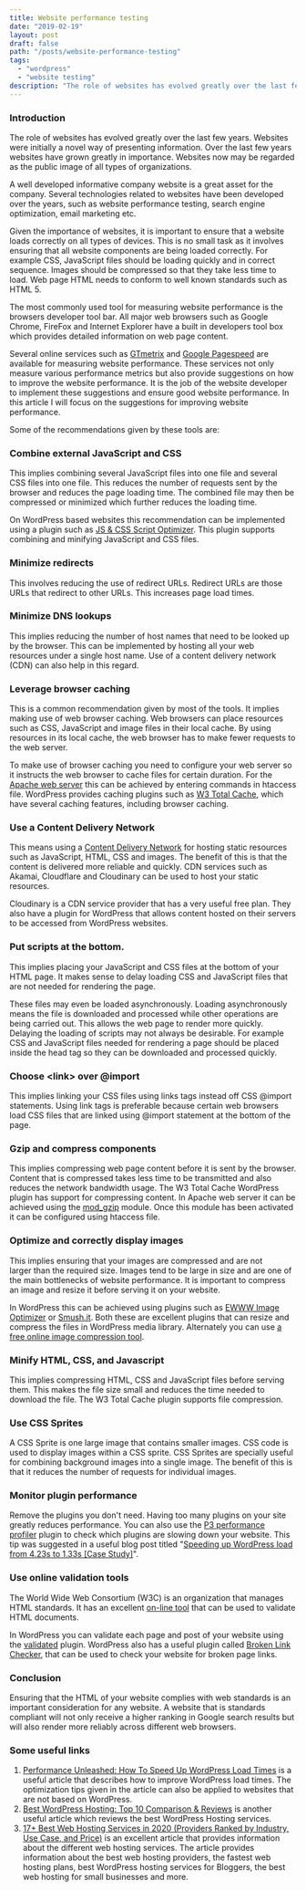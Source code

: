 ```yaml
---
title: Website performance testing
date: "2019-02-19"
layout: post
draft: false
path: "/posts/website-performance-testing"
tags:
  - "wordpress"
  - "website testing"
description: "The role of websites has evolved greatly over the last few years. Websites were initially a novel way of presenting information. Over the last few years websites have grown greatly in importance. Websites now may be regarded as the public image of all types of organizations."
---
```


### Introduction
The role of websites has evolved greatly over the last few years. Websites were initially a novel way of presenting information. Over the last few years websites have grown greatly in importance. Websites now may be regarded as the public image of all types of organizations.

A well developed informative company website is a great asset for the company. Several technologies related to websites have been developed over the years, such as website performance testing, search engine optimization, email marketing etc.

Given the importance of websites, it is important to ensure that a website loads correctly on all types of devices. This is no small task as it involves ensuring that all website components are being loaded correctly. For example CSS, JavaScript files should be loading quickly and in correct sequence. Images should be compressed so that they take less time to load. Web page HTML needs to conform to well known standards such as HTML 5.

The most commonly used tool for measuring website performance is the browsers developer tool bar. All major web browsers such as Google Chrome, FireFox and Internet Explorer have a built in developers tool box which provides detailed information on web page content.

Several online services such as [GTmetrix](https://gtmetrix.com) and [Google Pagespeed](http://developers.google.com/speed/pagespeed/insights/) are available for measuring website performance. These services not only measure various performance metrics but also provide suggestions on how to improve the website performance. It is the job of the website developer to implement these suggestions and ensure good website performance. In this article I will focus on the suggestions for improving website performance.

Some of the recommendations given by these tools are:

### Combine external JavaScript and CSS
This implies combining several JavaScript files into one file and several CSS files into one file. This reduces the number of requests sent by the browser and reduces the page loading time. The combined file may then be compressed or minimized which further reduces the loading time.

On WordPress based websites this recommendation can be implemented using a plugin such as [JS & CSS Script Optimizer](https://wordpress.org/plugins/js-css-script-optimizer/). This plugin supports combining and minifying JavaScript and CSS files.

### Minimize redirects
This involves reducing the use of redirect URLs. Redirect URLs are those URLs that redirect to other URLs. This increases page load times.

### Minimize DNS lookups
This implies reducing the number of host names that need to be looked up by the browser. This can be implemented by hosting all your web resources under a single host name. Use of a content delivery network (CDN) can also help in this regard.

### Leverage browser caching
This is a common recommendation given by most of the tools. It implies making use of web browser caching. Web browsers can place resources such as CSS, JavaScript and image files in their local cache. By using resources in its local cache, the web browser has to make fewer requests to the web server.

To make use of browser caching you need to configure your web server so it instructs the web browser to cache files for certain duration. For the [Apache web server](http://www.apache.org/) this can be achieved by entering commands in htaccess file. WordPress provides caching plugins such as [W3 Total Cache](https://wordpress.org/plugins/w3-total-cache/), which have several caching features, including browser caching.

### Use a Content Delivery Network
This means using a [Content Delivery Network](http://en.wikipedia.org/wiki/Content_delivery_network) for hosting static resources such as JavaScript, HTML, CSS and images. The benefit of this is that the content is delivered more reliable and quickly. CDN services such as Akamai, Cloudflare and Cloudinary can be used to host your static resources.

Cloudinary is a CDN service provider that has a very useful free plan. They also have a plugin for WordPress that allows content hosted on their servers to be accessed from WordPress websites.

### Put scripts at the bottom.
This implies placing your JavaScript and CSS files at the bottom of your HTML page. It makes sense to delay loading CSS and JavaScript files that are not needed for rendering the page.

These files may even be loaded asynchronously. Loading asynchronously means the file is downloaded and processed while other operations are being carried out. This allows the web page to render more quickly. Delaying the loading of scripts may not always be desirable. For example CSS and JavaScript files needed for rendering a page should be placed inside the head tag so they can be downloaded and processed quickly.

### Choose &lt;link&gt; over @import
This implies linking your CSS files using links tags instead off CSS @import statements. Using link tags is preferable because certain web browsers load CSS files that are linked using @import statement at the bottom of the page.

### Gzip and compress components
This implies compressing web page content before it is sent by the browser. Content that is compressed takes less time to be transmitted and also reduces the network bandwidth usage. The W3 Total Cache WordPress plugin has support for compressing content. In Apache web server it can be achieved using the [mod_gzip](http://en.wikipedia.org/wiki/Mod_gzip) module. Once this module has been activated it can be configured using htaccess file.

### Optimize and correctly display images
This implies ensuring that your images are compressed and are not larger than the required size. Images tend to be large in size and are one of the main bottlenecks of website performance. It is important to compress an image and resize it before serving it on your website.

In WordPress this can be achieved using plugins such as [EWWW Image Optimizer](https://wordpress.org/plugins/ewww-image-optimizer/) or [Smush.it](https://wordpress.org/plugins/wp-smushit/). Both these are excellent plugins that can resize and compress the files in WordPress media library. Alternately you can use [a free online image compression tool](https://www.websiteplanet.com/webtools/imagecompressor/).

### Minify HTML, CSS, and Javascript
This implies compressing HTML, CSS and JavaScript files before serving them. This makes the file size small and reduces the time needed to download the file. The W3 Total Cache plugin supports file compression.

### Use CSS Sprites
A CSS Sprite is one large image that contains smaller images. CSS code is used to display images within a CSS sprite. CSS Sprites are specially useful for combining background images into a single image. The benefit of this is that it reduces the number of requests for individual images.

### Monitor plugin performance
Remove the plugins you don't need. Having too many plugins on your site greatly reduces performance. You can also use the [P3 performance profiler](https://wordpress.org/plugins/p3-profiler/screenshots) plugin to check which plugins are slowing down your website. This tip was suggested in a useful blog post titled "[Speeding up WordPress load from 4.23s to 1.33s [Case Study]](http://startbloggingonline.com/speed-up-wordpress/)".

### Use online validation tools
The World Wide Web Consortium (W3C) is an organization that manages HTML standards. It has an excellent [on-line tool](http://validator.w3.org/) that can be used to validate HTML documents.

In WordPress you can validate each page and post of your website using the [validated](https://wordpress.org/plugins/validated/) plugin. WordPress also has a useful plugin called [Broken Link Checker](https://wordpress.org/plugins/broken-link-checker/), that can be used to check your website for broken page links.


### Conclusion
Ensuring that the HTML of your website complies with web standards is an important consideration for any website. A website that is standards compliant will not only receive a higher ranking in Google search results but will also render more reliably across different web browsers.

### Some useful links

1. [Performance Unleashed: How To Speed Up WordPress Load Times](http://diythemes.com/thesis/improve-website-pagespeed/) is a useful article that describes how to improve WordPress load times. The optimization tips given in the article can also be applied to websites that are not based on WordPress.
2. [Best WordPress Hosting: Top 10 Comparison & Reviews](https://websitesetup.org/best-wordpress-hosting-performance/) is another useful article which reviews the best WordPress Hosting services.
3. [17+ Best Web Hosting Services in 2020 (Providers Ranked by Industry, Use Case, and Price)](https://www.founderjar.com/best-web-hosting-services/) is an excellent article that provides information about the different web hosting services. The article provides information about the best web hosting providers, the fastest web hosting plans, best WordPress hosting services for Bloggers, the best web hosting for small businesses and more.
